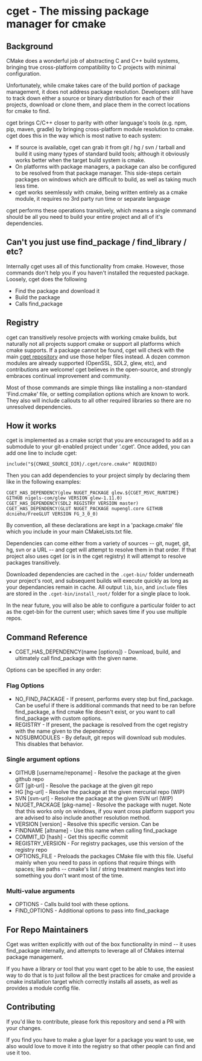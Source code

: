 # cget - The missing package manager for cmake

## Background

CMake does a wonderful job of abstracting C and C++ build systems, bringing true cross-platform compatibility to C projects with minimal configuration.

Unfortunately, while cmake takes care of the build portion of package management, it does not address package resolution. Developers still have to track down either a source or binary distribution for each of their projects, download or clone them, and place them in the correct locations for cmake to find.

cget brings C/C++ closer to parity with other language's tools (e.g. npm, pip, maven, gradle) by bringing cross-platform module resolution to cmake. cget does this in the way which is most native to each system:

* If source is available, cget can grab it from git / hg / svn / tarball and build it using many types of standard build tools; although it obviously works better when the target build system is cmake. 
* On platforms with package managers, a package can also be configured to be resolved from that package manager. This side-steps certain packages on windows which are difficult to build, as well as taking much less time.
* cget works seemlessly with cmake, being written entirely as a cmake module, it requires no 3rd party run time or separate language

cget performs these operations transitively, which means a single command should be all you need to build your entire project and all of it's dependencies.

## Can't you just use find_package / find_library / etc?

Internally cget uses all of this functionality from cmake. However, those commands don't help you if you haven't installed the requested package. Loosely, cget does the following

* Find the package and download it
* Build the package
* Calls find_package 

## Registry

cget can transitively resolve projects with working cmake builds, but naturally not all projects support cmake or support all platforms which cmake supports. If a package cannot be found, cget will check with the main [cget repository](https://github.com/cget) and use those helper files instead. A dozen common modules are already supported (OpenSSL, SDL2, glew, etc), and contributions are welcome! cget believes in the open-source, and strongly embraces continual improvement and community.

Most of those commands are simple things like installing a non-standard 'Find.cmake' file, or setting compilation options which are known to work. They also will include callouts to all other required libraries so there are no unresolved dependencies. 

## How it works

cget is implemented as a cmake script that you are encouraged to add as a submodule to your git-enabled project under '.cget'. Once added, you can add one line to include cget:

```
include("${CMAKE_SOURCE_DIR}/.cget/core.cmake" REQUIRED)
```

Then you can add dependencies to your project simply by declaring them like in the following examples:

```
CGET_HAS_DEPENDENCY(glew NUGET_PACKAGE glew.${CGET_MSVC_RUNTIME} GITHUB nigels-com/glew VERSION glew-1.11.0)
CGET_HAS_DEPENDENCY(SDL2 REGISTRY VERSION master)
CGET_HAS_DEPENDENCY(GLUT NUGET_PACKAGE nupengl.core GITHUB dcnieho/FreeGLUT VERSION FG_3_0_0)
```
By convention, all these declarations are kept in a 'package.cmake' file which you include in your main CMakeLists.txt file. 

Dependencies can come either from a variety of sources -- git, nuget, git, hg, svn or a URL -- and cget will attempt to resolve them in that order. If that project also uses cget (or is in the cget registry) it will attempt to resolve packages transitively.

Downloaded dependencies are cached in the `.cget-bin/` folder underneath your project's root, and subsequent builds will execute quickly as long as your dependancies remain in cache. All output `lib`, `bin`, and `include` files are stored in the `.cget-bin/install_root/` folder for a single place to look.

In the near future, you will also be able to configure a particular folder to act as the cget-bin for the current user; which saves time if you use multiple repos.

## Command Reference

* CGET_HAS_DEPENDENCY(name [options]) - Download, build, and ultimately call find_package with the given name. 

Options can be specified in any order:

### Flag Options

* NO_FIND_PACKAGE - If present, performs every step but find_package. Can be useful if there is additional commands that need to be ran before find_package, a find cmake file doesn't exist, or you want to call find_package with custom options. 
* REGISTRY - If present, the package is resolved from the cget registry with the name given to the dependency
* NOSUBMODULES - By default, git repos will download sub modules. This disables that behavior. 

### Single argument options

* GITHUB [username/reponame] - Resolve the package at the given github repo
* GIT [git-url] - Resolve the package at the given git repo
* HG [hg-url] - Resolve the package at the given mercurial repo (WIP)
* SVN [svn-url] - Resolve the package at the given SVN url (WIP)
* NUGET_PACKAGE [pkg-name] - Resolve the package with nuget. Note that this works only on windows, if you want cross platform support you are advised to also include another resolution method. 
* VERSION [version] - Resolve this specific version. Can be 
* FINDNAME [altname] - Use this name when calling find_package
* COMMIT_ID [hash] - Get this specific commit 
* REGISTRY_VERSION - For registry packages, use this version of the registry repo
* OPTIONS_FILE - Preloads the packages CMake file with this file. Useful mainly when you need to pass in options that require things with spaces; like paths -- cmake's list / string treatment mangles text into something you don't want most of the time. 

### Multi-value arguments

* OPTIONS - Calls build tool with these options. 
* FIND_OPTIONS - Additional options to pass into find_package

## For Repo Maintainers

Cget was written explicitly with out of the box functionality in mind -- it uses find_package internally, and attempts to leverage all of CMakes internal package management. 

If you have a library or tool that you want cget to be able to use, the easiest way to do that is to just follow all the best practices for cmake and provide a cmake installation target which correctly installs all assets, as well as provides a module config file. 

## Contributing

If you'd like to contribute, please fork this repository and send a PR with your changes. 

If you find you have to make a glue layer for a package you want to use, we also would love to move it into the registry so that other people can find and use it too. 
